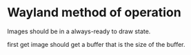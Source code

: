 # Wayland method of operation

Images should be in a always-ready to draw state.

first get image should get a buffer that is the size of the buffer.
